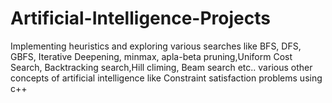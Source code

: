 # Artificial-Intelligence-Projects
Implementing heuristics and exploring various searches like BFS, DFS, GBFS, Iterative Deepening, minmax, apla-beta pruning,Uniform Cost Search, Backtracking search,Hill climing, Beam search etc.. various other concepts of artificial intelligence like Constraint satisfaction problems using c++
